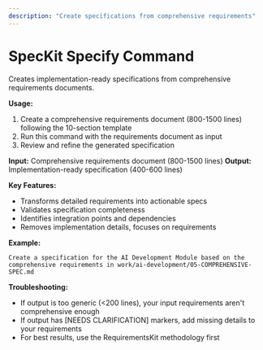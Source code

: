 ```yaml
---
description: "Create specifications from comprehensive requirements"
---
```


# SpecKit Specify Command

Creates implementation-ready specifications from comprehensive requirements documents.

**Usage:**
1. Create a comprehensive requirements document (800-1500 lines) following the 10-section template
2. Run this command with the requirements document as input
3. Review and refine the generated specification

**Input:** Comprehensive requirements document (800-1500 lines)
**Output:** Implementation-ready specification (400-600 lines)

**Key Features:**
- Transforms detailed requirements into actionable specs
- Validates specification completeness
- Identifies integration points and dependencies
- Removes implementation details, focuses on requirements

**Example:**
```
Create a specification for the AI Development Module based on the comprehensive requirements in work/ai-development/05-COMPREHENSIVE-SPEC.md
```

**Troubleshooting:**
- If output is too generic (<200 lines), your input requirements aren't comprehensive enough
- If output has [NEEDS CLARIFICATION] markers, add missing details to your requirements
- For best results, use the RequirementsKit methodology first


